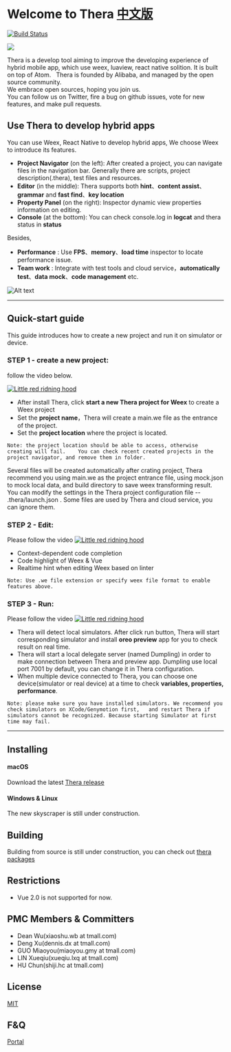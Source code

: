 # Welcome to Thera [中文版](https://github.com/alibaba/Thera/wiki/readme-cn)

[![Build Status](https://travis-ci.org/alibaba/Thera.svg?branch=master)](https://travis-ci.org/alibaba/Thera)   

  

![](https://img.alicdn.com/tps/TB1meI7OVXXXXXcXXXXXXXXXXXX-1024-460.png)

Thera is a develop tool aiming to improve the developing experience of hybrid mobile app, which use weex, luaview, react native solition. It is built on top of Atom.  
Thera is founded by Alibaba, and managed by the open source community.  
We embrace open sources, hoping you join us.  
You can follow us on Twitter, fire a bug on github issues, vote for new features, and make pull requests.  

## Use Thera to develop hybrid apps
You can use Weex, React Native to develop hybrid apps, We choose Weex to introduce its features.

* **Project Navigator** (on the left): After created a project, you can navigate files in the navigation bar. Generally there are scripts, project description(.thera), test files and resources.
* **Editor** (in the middle): Thera supports both **hint**、**content assist**、**grammar** and **fast find**、**key location**
* **Property Panel** (on the right): Inspector dynamic view properties information on editing.
* **Console** (at the bottom): You can check console.log in **logcat** and thera status in **status**


Besides,
* **Performance** : Use **FPS**、**memory**、**load time** inspector to locate performance issue.
* **Team work** : Integrate with test tools and cloud service，**automatically test**、**data mock**、**code management** etc.

![Alt text](https://img.alicdn.com/tps/TB1XIklOVXXXXb_apXXXXXXXXXX-1903-1133.png)

----

## Quick-start guide
This guide introduces how to create a new project and run it on simulator or device.

### STEP 1 - create a new project:
follow the video below.

[![Little red ridning hood](https://gw.alicdn.com/tps/TB1PbIiOVXXXXblaFXXXXXXXXXX-1223-674.png)](https://vimeo.com/206175744 "Create a project - Click to Watch!")

* After install Thera, click **start a new Thera project for Weex** to create a Weex project
* Set the **project name**，Thera will create a main.we file as the entrance of the project.
* Set the **project location** where the project is located.

`Note: the project location should be able to access, otherwise creating will fail.   
You can check recent created projects in the project navigator, and remove them in folder.`

Several files will be created automatically after crating project, Thera recommend you using main.we as the project entrance file, using mock.json to mock local data, and build directory to save weex transforming result. You can modify the settings in the Thera project configuration file -- .thera/launch.json . Some files are used by Thera and cloud service, you can ignore them.

### STEP 2 - Edit:
Please follow the video
[![Little red ridning hood](https://img.alicdn.com/tps/TB1gzoyOVXXXXb4XVXXXXXXXXXX-1223-674.png)](https://vimeo.com/206176073 "Edit - Click to Watch!")

* Context-dependent code completion
* Code highlight of Weex & Vue
* Realtime hint when editing Weex based on linter

`Note: Use .we file extension or specify weex file format to enable features above.`

### STEP 3 - Run:
Please follow the video
[![Little red ridning hood](https://img.alicdn.com/tps/TB1qSMFOVXXXXbRXVXXXXXXXXXX-1223-674.jpg)](https://vimeo.com/206177328 "run time - Click to Watch!")

* Thera will detect local simulators. After click run button, Thera will start corresponding simulator and install **oreo preview** app for you to check result on real time.
* Thera will start a local delegate server (named Dumpling) in order to make connection between Thera and preview app. Dumpling use local port 7001 by default, you can change it in Thera configuration.
* When multiple device connected to Thera, you can choose one device(simulator or real device) at a time to check **variables, properties, performance**.

`Note: please make sure you have installed simulators. We recommend you check simulators on XCode/Genymotion first,  
and restart Thera if simulators cannot be recognized. Because starting Simulator at first time may fail.`

----


## Installing

#### macOS
Download the latest [Thera release](https://github.com/alibaba/Thera/releases)

#### Windows & Linux
The new skyscraper is still under construction.

## Building 
Building from source is still under construction, you can check out [thera packages](https://github.com/TheraPackages)

 
## Restrictions
* Vue 2.0 is not supported for now. 


## PMC Members & Committers
* Dean Wu(xiaoshu.wb at tmall.com)
* Deng Xu(dennis.dx at tmall.com)
* GUO Miaoyou(miaoyou.gmy at tmall.com)
* LIN Xueqiu(xueqiu.lxq at tmall.com)
* HU Chun(shiji.hc at tmall.com)


## License
[MIT](https://github.com/alibaba/Thera/blob/master/LICENSE.md)

## F&Q
[Portal](https://github.com/alibaba/Thera/wiki/F&Q)



